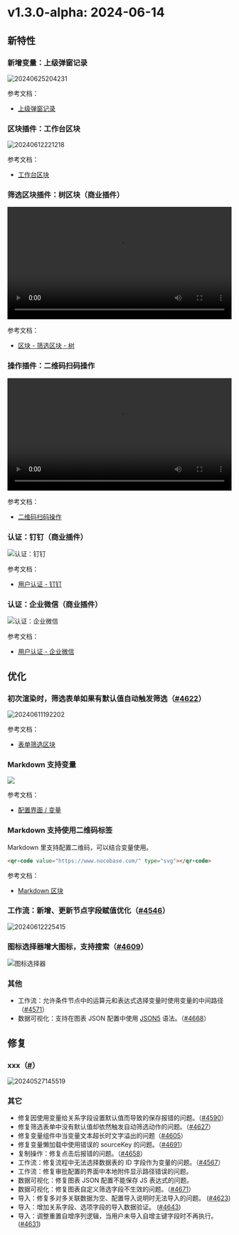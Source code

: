 # v1.3.0-alpha: 2024-06-14

## 新特性

### 新增变量：上级弹窗记录

![20240625204231](https://nocobase-docs.oss-cn-beijing.aliyuncs.com/20240625204231.png)

参考文档：

- [上级弹窗记录](/handbook/ui/variables#上级弹窗记录)

### 区块插件：工作台区块

![20240612221218](https://static-docs.nocobase.com/20240612221218.png)

参考文档：

- [工作台区块](/handbook/block-workbench)

### 筛选区块插件：树区块（商业插件）

<video width="100%" controls>
  <source src="https://static-docs.nocobase.com/20240607144133_rec_.mp4" type="video/mp4">
</video>

参考文档：

- [区块 - 筛选区块 - 树](/handbook/block-tree)

### 操作插件：二维码扫码操作

<video width="100%" controls>
  <source src="https://static-docs.nocobase.com/20240612214013_rec_.mp4" type="video/mp4">
</video>

参考文档：

- [二维码扫码操作](/handbook/action-qr-scan)

### 认证：钉钉（商业插件）

![认证：钉钉](https://static-docs.nocobase.com/202406120016896.png)

参考文档：

- [用户认证 - 钉钉](https://docs-cn.nocobase.com/handbook/auth-dingtalk)

### 认证：企业微信（商业插件）

![认证：企业微信](https://static-docs.nocobase.com/202406272116978.png)

参考文档：

- [用户认证 - 企业微信](https://docs-cn.nocobase.com/handbook/auth-wecom)

## 优化

### 初次渲染时，筛选表单如果有默认值自动触发筛选（<a href="https://github.com/nocobase/nocobase/pull/4622" target="_blank">#4622</a>）

![20240611192202](https://nocobase-docs.oss-cn-beijing.aliyuncs.com/20240611192202.gif)

参考文档：

- [表单筛选区块](https://docs-cn.nocobase.com/handbook/ui/blocks/filter-blocks/form#%E7%BB%99%E5%AD%97%E6%AE%B5%E8%AE%BE%E7%BD%AE%E9%BB%98%E8%AE%A4%E5%80%BC)

### Markdown 支持变量

![](https://static-docs.nocobase.com/20240612205857.png)

参考文档：

- [配置界面 / 变量](/handbook/ui/variables)

### Markdown 支持使用二维码标签

Markdown 里支持配置二维码，可以结合变量使用。

```html
<qr-code value="https://www.nocobase.com/" type="svg"></qr-code>
```

参考文档：

- [Markdown 区块](/handbook/ui/blocks/other-blocks/markdown)

### 工作流：新增、更新节点字段赋值优化（<a href="https://github.com/nocobase/nocobase/pull/4546" target="_blank">#4546</a>）

![20240612225415](https://static-docs.nocobase.com/20240612225415.png)

### 图标选择器增大图标，支持搜索（<a href="https://github.com/nocobase/nocobase/pull/4609" target="_blank">#4609</a>）

![图标选择器](https://static-docs.nocobase.com/202406281130573.png)

### 其他

- 工作流：允许条件节点中的运算元和表达式选择变量时使用变量的中间路径（<a href="https://github.com/nocobase/nocobase/pull/4571" target="_blank">#4571</a>）
- 数据可视化：支持在图表 JSON 配置中使用 <a href="https://json5.org/" target="_blank">JSON5</a> 语法。（<a href="https://github.com/nocobase/nocobase/pull/4668" target="_blank">#4668</a>）

## 修复

### xxx（<a href="" target="_blank">#</a>）

![20240527145519](https://static-docs.nocobase.com/20240527145519.png)

### 其它

- 修复因使用变量给关系字段设置默认值而导致的保存报错的问题。（<a href="https://github.com/nocobase/nocobase/pull/4590" target="_blank">#4590</a>）
- 修复筛选表单中没有默认值却依然触发自动筛选动作的问题。（<a href="https://github.com/nocobase/nocobase/pull/4627" target="_blank">#4627</a>）
- 修复变量组件中当变量文本超长时文字溢出的问题（<a href="https://github.com/nocobase/nocobase/pull/4605" target="_blank">#4605</a>）
- 修复变量懒加载中使用错误的 sourceKey 的问题。（<a href="https://github.com/nocobase/nocobase/pull/4691" target="_blank">#4691</a>）
- 复制操作：修复点击后报错的问题。（<a href="https://github.com/nocobase/nocobase/pull/4658" target="_blank">#4658</a>）
- 工作流：修复流程中无法选择数据表的 ID 字段作为变量的问题。（<a href="https://github.com/nocobase/nocobase/pull/4567" target="_blank">#4567</a>）
- 工作流：修复审批配置的界面中本地附件显示路径错误的问题。
- 数据可视化：修复图表 JSON 配置不能保存 JS 表达式的问题。
- 数据可视化：修复图表自定义筛选字段不生效的问题。（<a href="https://github.com/nocobase/nocobase/pull/4671" target="_blank">#4671</a>）
- 导入：修复多对多关联数据为空、配置导入说明时无法导入的问题。 (<a href="https://github.com/nocobase/nocobase/pull/4623">#4623</a>)
- 导入：增加关系字段、选项字段的导入数据验证。 (<a href="https://github.com/nocobase/nocobase/pull/4643">#4643</a>)
- 导入：调整重置自增序列逻辑，当用户未导入自增主键字段时不再执行。(<a href="https://github.com/nocobase/nocobase/pull/4631">#4631</a>)

